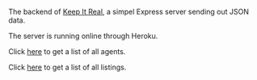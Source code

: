 
The backend of [Keep It Real](https://github.com/reneeduijzers/Keep_It_Real), a simpel Express server sending out JSON data. 

The server is running online through Heroku.

Click [here](https://keep-it-real.herokuapp.com/aboutus) to get a list of all agents.

Click [here](https://keep-it-real.herokuapp.com/listings) to get a list of all listings.


